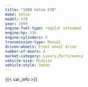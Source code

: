 ```yaml
---
title: "1999 Volvo S70"
make: Volvo
model: S70
year: 1999
engine-fuel-type: regular unleaded
engine-hp: 236
engine-cylinders: 5
transmission-type: Manual
driven-wheels: Front wheel drive
number-of-doors: 4
market-category: Luxury,Performance
vehicle-size: Midsize
vehicle-style: Sedan
---
```


{{< car_info >}}
